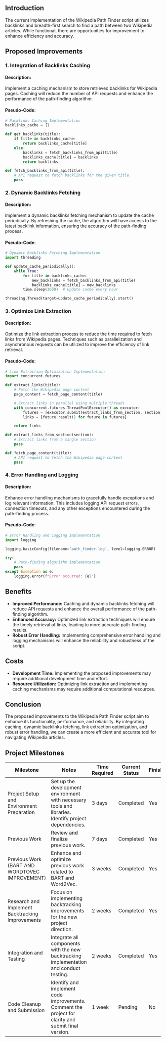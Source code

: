 ## Introduction
The current implementation of the Wikipedia Path Finder script utilizes backlinks and breadth-first search to find a path between two Wikipedia articles. While functional, there are opportunities for improvement to enhance efficiency and accuracy.

## Proposed Improvements

### 1. Integration of Backlinks Caching
#### Description:
Implement a caching mechanism to store retrieved backlinks for Wikipedia pages. Caching will reduce the number of API requests and enhance the performance of the path-finding algorithm.

#### Pseudo-Code:
```python
# Backlinks Caching Implementation
backlinks_cache = {}

def get_backlinks(title):
    if title in backlinks_cache:
        return backlinks_cache[title]
    else:
        backlinks = fetch_backlinks_from_api(title)
        backlinks_cache[title] = backlinks
        return backlinks

def fetch_backlinks_from_api(title):
    # API request to fetch backlinks for the given title
    pass
```

### 2. Dynamic Backlinks Fetching
#### Description:
Implement a dynamic backlinks fetching mechanism to update the cache periodically. By refreshing the cache, the algorithm will have access to the latest backlink information, ensuring the accuracy of the path-finding process.

#### Pseudo-Code:
```python
# Dynamic Backlinks Fetching Implementation
import threading

def update_cache_periodically():
    while True:
        for title in backlinks_cache:
            new_backlinks = fetch_backlinks_from_api(title)
            backlinks_cache[title] = new_backlinks
        time.sleep(3600)  # Update cache every hour

threading.Thread(target=update_cache_periodically).start()
```

### 3. Optimize Link Extraction
#### Description:
Optimize the link extraction process to reduce the time required to fetch links from Wikipedia pages. Techniques such as parallelization and asynchronous requests can be utilized to improve the efficiency of link retrieval.

#### Pseudo-Code:
```python
# Link Extraction Optimization Implementation
import concurrent.futures

def extract_links(title):
    # Fetch the Wikipedia page content
    page_content = fetch_page_content(title)

    # Extract links in parallel using multiple threads
    with concurrent.futures.ThreadPoolExecutor() as executor:
        futures = [executor.submit(extract_links_from_section, section) for section in page_content.sections]
        links = [future.result() for future in futures]

    return links

def extract_links_from_section(section):
    # Extract links from a single section
    pass

def fetch_page_content(title):
    # API request to fetch the Wikipedia page content
    pass
```

### 4. Error Handling and Logging
#### Description:
Enhance error handling mechanisms to gracefully handle exceptions and log relevant information. This includes logging API request errors, connection timeouts, and any other exceptions encountered during the path-finding process.

#### Pseudo-Code:
```python
# Error Handling and Logging Implementation
import logging

logging.basicConfig(filename='path_finder.log', level=logging.ERROR)

try:
    # Path-finding algorithm implementation
    pass
except Exception as e:
    logging.error(f"Error occurred: {e}")
```

## Benefits
- **Improved Performance:** Caching and dynamic backlinks fetching will reduce API requests and enhance the overall performance of the path-finding algorithm.
- **Enhanced Accuracy:** Optimized link extraction techniques will ensure the timely retrieval of links, leading to more accurate path-finding results.
- **Robust Error Handling:** Implementing comprehensive error handling and logging mechanisms will enhance the reliability and robustness of the script.

## Costs
- **Development Time:** Implementing the proposed improvements may require additional development time and effort.
- **Resource Utilization:** Optimizing link extraction and implementing caching mechanisms may require additional computational resources.

## Conclusion
The proposed improvements to the Wikipedia Path Finder script aim to enhance its functionality, performance, and reliability. By integrating caching, dynamic backlinks fetching, link extraction optimization, and robust error handling, we can create a more efficient and accurate tool for navigating Wikipedia articles.


## Project Milestones

| Milestone                               | Notes                                                   | Time Required | Current Status | Finished | Delivery Date     |
|-----------------------------------------|---------------------------------------------------------|---------------|----------------|----------|-------------------|
| Project Setup and Environment Preparation | Set up the development environment with necessary tools and libraries. Identify project dependencies. | 3 days        | Completed      | Yes      | Mar 28, 2024      |
| Previous Work                           | Review and finalize previous work.                      | 7 days        | Completed      | Yes      | Thursday, April 4, 2024 |
| Previous Work (BART AND WORDTOVEC IMPROVEMENT) | Enhance and optimize previous work related to BART and Word2Vec. | 3 weeks       | Completed      | Yes      | Thursday, April 25, 2024 |
| Research and Implement Backtracking Improvements | Focus on implementing backtracking improvements for the new project direction. | 2 weeks       | Completed      | Yes      | Thursday, April 18, 2024 |
| Integration and Testing                | Integrate all components with the new backtracking implementation and conduct testing. | 2 weeks       | Completed      | Yes      | Thursday, May 9, 2024 |
| Code Cleanup and Submission            | Identify and implement code improvements. Comment the project for clarity and submit final version. | 1 week     | Pending        | No       | Friday, May 17, 2024 |
